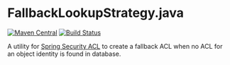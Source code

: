 # FallbackLookupStrategy.java
[![Maven Central](https://img.shields.io/maven-central/v/com.thoughtworks.spring.security.acls.jdbc/fallbacklookupstrategy.svg?label=Maven%20Central)](https://search.maven.org/artifact/com.thoughtworks.spring.security.acls.jdbc/fallbacklookupstrategy)
[![Build Status](https://travis-ci.org/ThoughtWorksInc/FallbackLookupStrategy.java.svg)](https://travis-ci.org/ThoughtWorksInc/FallbackLookupStrategy.java)

A utility for [Spring Security ACL](https://docs.spring.io/spring-security/site/docs/current/reference/html/advanced-topics.html#domain-acls) to create a fallback ACL when no ACL for an object identity is found in database.

